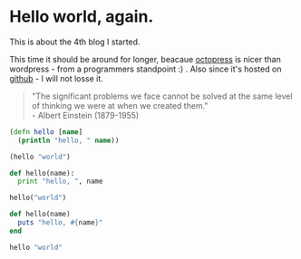 # Hello world, again.

This is about the 4th blog I started.

This time it should be around for longer, beacaue [octopress](http://octopress.org/) is nicer than wordpress - from a programmers standpoint :) .
Also since it's hosted on [github](www.github.com) - I will not losse it.

<blockquote>
  "The significant problems we face cannot be solved at the same level of thinking we were at when we created them."<br>
  - Albert Einstein (1879-1955)
</blockquote>

``` clojure
(defn hello [name]
  (println "hello, " name))

(hello "world")
```

``` python
def hello(name):
  print "hello, ", name

hello("world")
```

``` ruby
def hello(name)
  puts "hello, #{name}"
end

hello "world"
```
